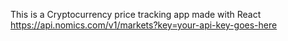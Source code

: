  This is a Cryptocurrency price tracking app made with React
 https://api.nomics.com/v1/markets?key=your-api-key-goes-here
 
 
 
